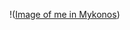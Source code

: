 !([Image of me in Mykonos](https://photos.google.com/photo/AF1QipM80I7sbwlflMPXB9mmavgWLB-zJOML0vYAUodC))
